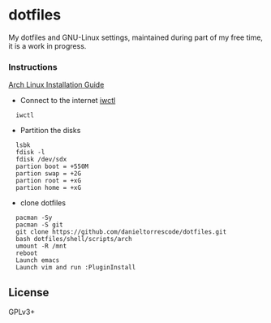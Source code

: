 # dotfiles
My dotfiles and GNU-Linux settings, maintained during part of my free time, it is a work in progress.

### Instructions
[Arch Linux Installation Guide](https://wiki.archlinux.org/title/Installation_guide)

* Connect to the internet
[iwctl](https://wiki.archlinux.org/title/Iwd#iwctl)

```
  iwctl
```

* Partition the disks
```
  lsbk
  fdisk -l
  fdisk /dev/sdx
  partion boot = +550M
  partion swap = +2G
  partion root = +xG
  partion home = +xG
```

* clone dotfiles
```
  pacman -Sy
  pacman -S git
  git clone https://github.com/danieltorrescode/dotfiles.git
  bash dotfiles/shell/scripts/arch
  umount -R /mnt
  reboot
  Launch emacs
  Launch vim and run :PluginInstall
```

## License
GPLv3+

